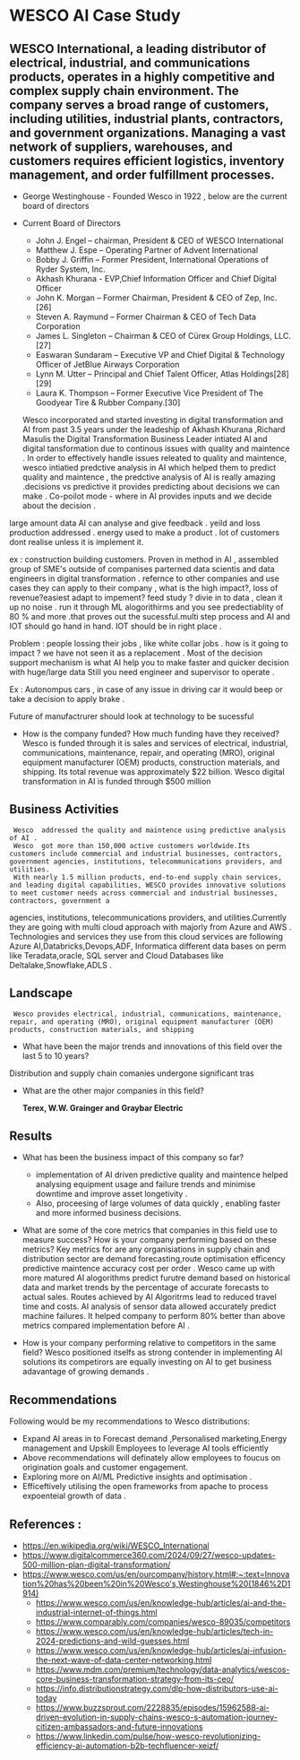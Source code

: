
# WESCO AI Case Study 

## WESCO International, a leading distributor of electrical, industrial, and communications products, operates in a highly competitive and complex supply chain environment. The company serves a broad range of customers, including utilities, industrial plants, contractors, and government organizations. Managing a vast network of suppliers, warehouses, and customers requires efficient logistics, inventory management, and order fulfillment processes.



 * George Westinghouse - Founded Wesco in 1922 , below are the current board of directors 

* Current Board of Directors 
  - John J. Engel – chairman, President & CEO of WESCO International
  - Matthew J. Espe – Operating Partner of Advent International
  - Bobby J. Griffin – Former President, International Operations of Ryder System, Inc.
  - Akhash Khurana - EVP,Chief Information Officer and Chief Digital Officer 
  - John K. Morgan – Former Chairman, President & CEO of Zep, Inc.[26]
  - Steven A. Raymund – Former Chairman & CEO of Tech Data Corporation
  - James L. Singleton – Chairman & CEO of Cürex Group Holdings, LLC.[27]
  - Easwaran Sundaram – Executive VP and Chief Digital & Technology Officer of JetBlue Airways Corporation
  - Lynn M. Utter – Principal and Chief Talent Officer, Atlas Holdings[28][29]
  - Laura K. Thompson – Former Executive Vice President of The Goodyear Tire & Rubber Company.[30]

  Wesco incorporated and started investing in digital transformation and AI  from past 3.5 years under the leadeship of Akhash Khurana  ,Richard Masulis the  Digital Transformation Business Leader 
  intiated AI and digital tansformation due to continous issues with quality and maintence .
  In order to effectively handle issues releated to quality and maintence, wesco intiatied predctive analysis in AI which helped them to predict quality and maintence , the predctive analysis of AI is really amazing .decisions vs predictive it provides predicting about decisions we can make . Co-poilot mode - where in AI provides inputs and we decide about the 
  decision .


large amount data AI can analyse and give feedback . yeild and loss production addressed . energy used to make a product .
lot of customers dont realise unless it is implement it.

ex : construction building customers. Proven in method in AI , assembled  group of SME's  outside of companises parterned data scientis and data engineers in digital transformation .
refernce to other companies and use cases they can apply to their company , what is the high impact?, loss of revenue?easiest adapt to impement? feed study ? divie in to data , clean it up no noise .
run it through ML alogorithirms and you see predectiablity of 80 % and more .that proves out the sucessful.multi step process and  AI and IOT  should go hand in hand. IOT should be in right place .



Problem : people lossing their jobs , like white collar jobs . how is it going to impact ? we have not seen it as a replacement . Most of the decision support mechanism is what AI help you to make faster and quicker decision with huge/large data
Still you need engineer and supervisor to operate .

Ex : Autonompus cars , in case of any issue in driving car it would beep or take a decision to apply brake .


Future of manufactrurer should look at technology to be sucessful

 

 * How is the company funded? How much funding have they received?
 Wesco is funded through it is sales and services of electrical, industrial, communications, maintenance, repair, and operating (MRO), original equipment manufacturer (OEM) products, construction materials, and shipping. Its total revenue was approximately $22 billion. Wesco digital transformation in  AI is funded through  $500 million  

 ## Business Activities
     Wesco  addressed the quality and maintence using predictive analysis of AI .
     Wesco  got more than 150,000 active customers worldwide.Its  customers include commercial and industrial businesses, contractors, government agencies, institutions, telecommunications providers, and utilities.
     With nearly 1.5 million products, end-to-end supply chain services, and leading digital capabilities, WESCO provides innovative solutions to meet customer needs across commercial and industrial businesses, contractors, government a 
   agencies, institutions, telecommunications providers, and utilities.Currently they are  going with multi cloud approach with majorly from Azure  and AWS  . Technologies and services they use from this cloud services are following             Azure AI,Databricks,Devops,ADF, Informatica  different data bases  on perm like Teradata,oracle, SQL server and Cloud  Databases like Deltalake,Snowflake,ADLS . 
  ## Landscape
     Wesco provides electrical, industrial, communications, maintenance, repair, and operating (MRO), original equipment manufacturer (OEM) products, construction materials, and shipping
  
  * What have been the major trends and innovations of this field over the last 5 to 10 years?
   
Distribution and supply chain comanies undergone significant tras
  * What are the other major companies in this field?

    **Terex, W.W. Grainger and Graybar Electric**

  ## Results

  * What has been the business impact of this company so far?
    * implementation of AI driven predictive quality and maintence  helped analysing equipment usage and failure trends and minimise downtime and improve asset longetivity .
    * Also, proceesing of large volumes of data quickly , enabling faster and more informed business decisions. 

  * What are some of the core metrics that companies in this field use to measure success? How is your company performing based on these metrics?
 Key metrics for are any organisiations in supply chain and distribution sector are demand  forecasting,route optimisation efficency predictive maintence accuracy cost per order .  Wesco came up with more matured AI alogorithms predict furutre demand based on historical data and market trends by the percentage of  accurate forecasts to actual sales. Routes achieved by AI Algoritrms  lead to reduced travel time and costs. AI analysis of sensor  data allowed accurately predict machine failures. It helped  company to perform 80% better than above metrics compared implementation before AI .
  * How is your company performing relative to competitors in the same field?
    Wesco  positioned itselfs as strong contender in implementing AI solutions its competirors are equally investing on AI to get business adavantage of growing demands .
  ## Recommendations
Following would be my recommendations to Wesco distributions: 
* Expand AI  areas in to Forecast demand ,Personalised marketing,Energy management and  Upskill Employees to leverage AI tools efficiently 
* Above recommendations will definately  allow employees to foucus on origination goals and customer engagement.
* Exploring more on AI/ML Predictive insights and optimisation .
* Efficeftively utilising the open frameworks from apache to process expoenteial growth of data .


 ## References :
   
 - https://en.wikipedia.org/wiki/WESCO_International
- https://www.digitalcommerce360.com/2024/09/27/wesco-updates-500-million-plan-digital-transformation/
- https://www.wesco.com/us/en/ourcompany/history.html#:~:text=Innovation%20has%20been%20in%20Wesco's,Westinghouse%20(1846%2D1914)
  - https://www.wesco.com/us/en/knowledge-hub/articles/ai-and-the-industrial-internet-of-things.html
  - https://www.comparably.com/companies/wesco-89035/competitors
  - https://www.wesco.com/us/en/knowledge-hub/articles/tech-in-2024-predictions-and-wild-guesses.html
  - https://www.wesco.com/us/en/knowledge-hub/articles/ai-infusion-the-next-wave-of-data-center-networking.html
  - https://www.mdm.com/premium/technology/data-analytics/wescos-core-business-transformation-strategy-from-its-ceo/
  - https://info.distributionstrategy.com/dlp-how-distributors-use-ai-today
  - https://www.buzzsprout.com/2228835/episodes/15962588-ai-driven-evolution-in-supply-chains-wesco-s-automation-journey-citizen-ambassadors-and-future-innovations
  - https://www.linkedin.com/pulse/how-wesco-revolutionizing-efficiency-ai-automation-b2b-techfluencer-xeizf/

